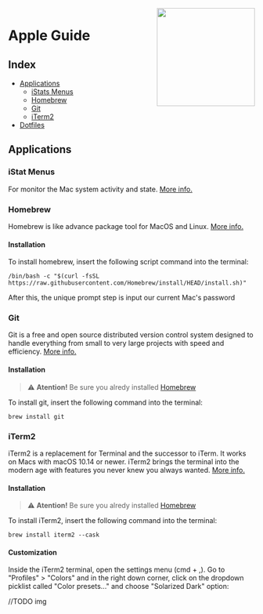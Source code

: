 <img src="" align="right" width="200" height="200" />

# Apple Guide

## Index

- [Applications](#applications)
  - [iStats Menus](#istat-menus)
  - [Homebrew](#homebrew)
  - [Git](#git)
  - [iTerm2](#iterm2)
- [Dotfiles](https://github.com/Gorachevsky/dotfiles)

## Applications

### iStat Menus

For monitor the Mac system activity and state. [More info.](https://bjango.com/mac/istatmenus/)

### Homebrew

Homebrew is like advance package tool for MacOS and Linux. [More info.](https://brew.sh/)

#### Installation

To install homebrew, insert the following script command into the terminal:

```
/bin/bash -c "$(curl -fsSL https://raw.githubusercontent.com/Homebrew/install/HEAD/install.sh)"
```

After this, the unique prompt step is input our current Mac's password

### Git

Git is a free and open source distributed version control system designed to handle everything from small
to very large projects with speed and efficiency. [More info.](https://git-scm.com/)

#### Installation

> :warning: **Atention!** Be sure you alredy installed [Homebrew](#homebrew)

To install git, insert the following command into the terminal:

```
brew install git
```

### iTerm2

iTerm2 is a replacement for Terminal and the successor to iTerm. It works on Macs with macOS 10.14 or newer.
iTerm2 brings the terminal into the modern age with features you never knew you always wanted. [More info.](https://iterm2.com/)

#### Installation

> :warning: **Atention!** Be sure you alredy installed [Homebrew](#homebrew)

To install iTerm2, insert the following command into the terminal:

```
brew install iterm2 --cask
```

#### Customization

Inside the iTerm2 terminal, open the settings menu (cmd + ,). Go to "Profiles" > "Colors" and in the right down corner, click on the dropdown picklist called "Color presets..." and choose "Solarized Dark" option:

//TODO img
